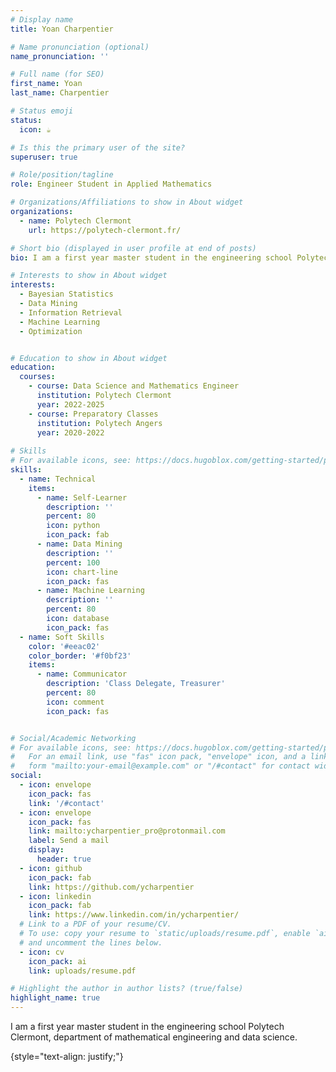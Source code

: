 ```yaml
---
# Display name
title: Yoan Charpentier

# Name pronunciation (optional)
name_pronunciation: ''

# Full name (for SEO)
first_name: Yoan
last_name: Charpentier

# Status emoji
status:
  icon: ☕️

# Is this the primary user of the site?
superuser: true

# Role/position/tagline
role: Engineer Student in Applied Mathematics

# Organizations/Affiliations to show in About widget
organizations:
  - name: Polytech Clermont
    url: https://polytech-clermont.fr/

# Short bio (displayed in user profile at end of posts)
bio: I am a first year master student in the engineering school Polytech Clermont, department of mathematical engineering and data science.

# Interests to show in About widget
interests:
  - Bayesian Statistics
  - Data Mining
  - Information Retrieval
  - Machine Learning
  - Optimization


# Education to show in About widget
education:
  courses:
    - course: Data Science and Mathematics Engineer
      institution: Polytech Clermont
      year: 2022-2025
    - course: Preparatory Classes
      institution: Polytech Angers
      year: 2020-2022
      
# Skills
# For available icons, see: https://docs.hugoblox.com/getting-started/page-builder/#icons
skills:
  - name: Technical
    items:
      - name: Self-Learner
        description: ''
        percent: 80
        icon: python
        icon_pack: fab
      - name: Data Mining
        description: ''
        percent: 100
        icon: chart-line
        icon_pack: fas
      - name: Machine Learning
        description: ''
        percent: 80
        icon: database
        icon_pack: fas
  - name: Soft Skills
    color: '#eeac02'
    color_border: '#f0bf23'
    items:
      - name: Communicator
        description: 'Class Delegate, Treasurer'
        percent: 80
        icon: comment
        icon_pack: fas


# Social/Academic Networking
# For available icons, see: https://docs.hugoblox.com/getting-started/page-builder/#icons
#   For an email link, use "fas" icon pack, "envelope" icon, and a link in the
#   form "mailto:your-email@example.com" or "/#contact" for contact widget.
social:
  - icon: envelope
    icon_pack: fas
    link: '/#contact'
  - icon: envelope
    icon_pack: fas
    link: mailto:ycharpentier_pro@protonmail.com
    label: Send a mail
    display:
      header: true
  - icon: github
    icon_pack: fab
    link: https://github.com/ycharpentier
  - icon: linkedin
    icon_pack: fab
    link: https://www.linkedin.com/in/ycharpentier/
  # Link to a PDF of your resume/CV.
  # To use: copy your resume to `static/uploads/resume.pdf`, enable `ai` icons in `params.yaml`,
  # and uncomment the lines below.
  - icon: cv
    icon_pack: ai
    link: uploads/resume.pdf

# Highlight the author in author lists? (true/false)
highlight_name: true
---
```


 I am a first year master student in the engineering school Polytech Clermont, department of mathematical engineering and data science.

{style="text-align: justify;"}
